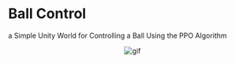 # Ball Control

a Simple Unity World for Controlling a Ball Using the PPO Algorithm




<p align="center">
  <img src="https://github.com/aminghani/Ball-Control/assets/61684174/e4a3dc59-86d9-4c2e-afb5-1d832eb5ad20)https://github.com/aminghani/Ball-Control/assets/61684174/e4a3dc59-86d9-4c2e-afb5-1d832eb5ad20" alt="gif" />
</p>



